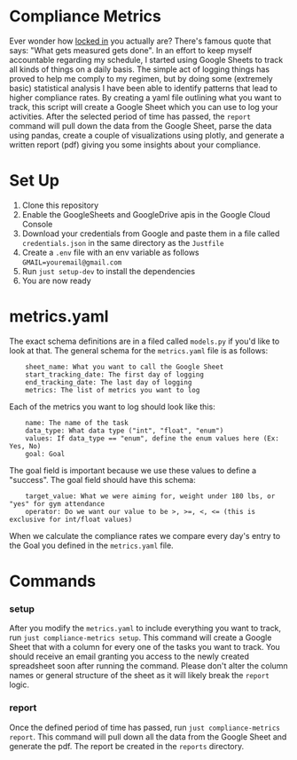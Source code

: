 # **Compliance Metrics**
Ever wonder how [locked in](https://www.urbandictionary.com/define.php?term=Locked+In) you actually are? There's famous quote that says: "What gets measured gets done". In an effort to keep myself accountable regarding my schedule, I started using Google Sheets to track all kinds of things on a daily basis. The simple act of logging things has proved to help me comply to my regimen, but by doing some (extremely basic) statistical analysis I have been able to identify patterns that lead to higher compliance rates. By creating a yaml file outlining what you want to track, this script will create a Google Sheet which you can use to log your activities. After the selected period of time has passed, the `report` command will pull down the data from the Google Sheet, parse the data using pandas, create a couple of visualizations using plotly, and generate a written report (pdf) giving you some insights about your compliance.

# **Set Up**
1. Clone this repository
2. Enable the GoogleSheets and GoogleDrive apis in the Google Cloud Console
3. Download your credentials from Google and paste them in a file called `credentials.json` in the same directory as the `Justfile`
4. Create a `.env` file with an env variable as follows `GMAIL=youremail@gmail.com`
5. Run `just setup-dev` to install the dependencies
6. You are now ready

# **metrics.yaml**
The exact schema definitions are in a filed called `models.py` if you'd like to look at that. The general schema for the `metrics.yaml` file is as follows:
```
    sheet_name: What you want to call the Google Sheet
    start_tracking_date: The first day of logging
    end_tracking_date: The last day of logging
    metrics: The list of metrics you want to log
```
Each of the metrics you want to log should look like this:
```
    name: The name of the task
    data_type: What data type ("int", "float", "enum")
    values: If data_type == "enum", define the enum values here (Ex: Yes, No)
    goal: Goal
```
The goal field is important because we use these values to define a "success". The goal field should have this schema:
```
    target_value: What we were aiming for, weight under 180 lbs, or "yes" for gym attendance
    operator: Do we want our value to be >, >=, <, <= (this is exclusive for int/float values)
```
When we calculate the compliance rates we compare every day's entry to the Goal you defined in the `metrics.yaml` file.

# **Commands**
### setup
After you modify the `metrics.yaml` to include everything you want to track, run `just compliance-metrics setup`. This command will create a Google Sheet that with a column for every one of the tasks you want to track. You should receive an email granting you access to the newly created spreadsheet soon after running the command. Please don't alter the column names or general structure of the sheet as it will likely break the `report` logic.

### report
Once the defined period of time has passed, run `just compliance-metrics report`. This command will pull down all the data from the Google Sheet and generate the pdf. The report be created in the `reports` directory.
